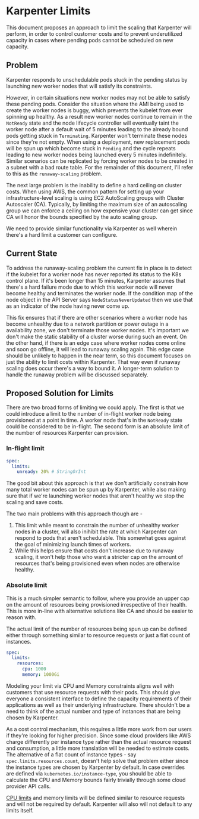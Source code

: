 # Karpenter Limits

This document proposes an approach to limit the scaling that Karpenter will perform, in order to control customer costs and to prevent underutilized capacity in cases where pending pods cannot be scheduled on new capacity.

## Problem

Karpenter responds to unschedulable pods stuck in the pending status by launching new worker nodes that will satisfy its constraints.

However, in certain situations new worker nodes may not be able to satisfy these pending pods. Consider the situation where the AMI being used to create the worker nodes is buggy, which prevents the kubelet from ever spinning up healthy. As a result new worker nodes continue to remain in the `NotReady` state and the node lifecycle controller will eventually taint the worker node after a default wait of 5 minutes leading to the already bound pods getting stuck in `Terminating`. Karpenter won't terminate these nodes since they're not empty. When using a deployment, new replacement pods will be spun up which become stuck in `Pending` and the cycle repeats leading to new worker nodes being launched every 5 minutes indefinitely. Similar scenarios can be replicated by forcing worker nodes to be created in a subnet with a bad route table. For the remainder of this document, I'll refer to this as the `runaway-scaling` problem.

The next large problem is the inability to define a hard ceiling on cluster costs. When using AWS, the common pattern for setting up your infrastructure-level scaling is using EC2 AutoScaling groups with Cluster Autoscaler (CA). Typically, by limiting the maximum size of an autoscaling group we can enforce a ceiling on how expensive your cluster can get since CA will honor the bounds specified by the auto scaling group.

We need to provide similar functionality via Karpenter as well wherein there's a hard limit a customer can configure.


## Current State

To address the runaway-scaling problem the current fix in place is to detect if the kubelet for a worker node has never reported its status to the K8s control plane. If it's been longer than 15 minutes, Karpenter assumes that there's a hard failure mode due to which this worker node will never become healthy and terminates the worker node. If the condition map of the node object in the API Server says `NodeStatusNeverUpdated` then we use that as an indicator of the node having never come up.

This fix ensures that if there are other scenarios where a worker node has become unhealthy due to a network partition or power outage in a availability zone, we don't terminate those worker nodes. It's important we don't make the static stability of a cluster worse during such an event. On the other hand, if there is an edge case where worker nodes come online and soon go offline, it will lead to runaway scaling again. This edge case should be unlikely to happen in the near term, so this document focuses on just the ability to limit costs within Karpenter. That way even if runaway scaling does occur there's a way to bound it. A longer-term solution to handle the runaway problem will be discussed separately.


## Proposed Solution for Limits

There are two broad forms of limiting we could apply. The first is that we could introduce a limit to the number of in-flight worker node being provisioned at a point in time. A worker node that's in the `NotReady` state could be considered to be in-flight. The second form is an absolute limit of the number of resources Karpenter can provision.


### **In-flight limit**

```yaml
spec:
  limits:
    unready: 20% # StringOrInt
```

The good bit about this approach is that we don't artificially constrain how many total worker nodes can be spun up by Karpenter, while also making sure that if we're launching worker nodes that aren't healthy we stop the scaling and save costs.

The two main problems with this approach though are -
1. This limit while meant to constrain the number of unhealthy worker nodes in a cluster, will also inihibit the rate at which Karpenter can respond to pods that aren't schedulable. This somewhat goes against the goal of minimizing launch times of workers.
2. While this helps ensure that costs don't increase due to runaway scaling, it won't help those who want a stricter cap on the amount of resources that's being provisioned even when nodes are otherwise healthy.

### **Absolute limit**

This is a much simpler semantic to follow, where you provide an upper cap on the amount of resources being provisioned irrespective of their health. This is more in-line with alternative solutions like CA and should be easier to reason with.

The actual limit of the number of resources being spun up can be defined either through something similar to resource requests or just a flat count of instances.

```yaml
spec:
  limits:
    resources:
      cpu: 1000
      memory: 1000Gi
```

Modeling your limit via CPU and Memory constraints aligns well with customers that use resource requests with their pods. This should give everyone a consistent interface to define the capacity requirements of their applications as well as their underlying infrastructure. There shouldn't be a need to think of the actual number and type of instances that are being chosen by Karpenter.

As a cost control mechanism, this requires a little more work from our users if they're looking for higher precision. Since some cloud providers like AWS charge differently per instance type rather than the actual resource request and consumption, a little more translation will be needed to estimate costs. The alternative of a flat count of instance types - say `spec.limits.resources.count`, doesn't help solve that problem either since the instance types are chosen by Karpenter by default. In case overrides are defined via `kubernetes.io/instance-type`, you should be able to calculate the CPU and Memory bounds fairly trivially through some cloud provider API calls.

[CPU limits](https://v1-20.docs.kubernetes.io/docs/concepts/configuration/manage-resources-containers/#meaning-of-cpu) and memory limits will be defined similar to resource requests and will not be required by default. Karpenter will also will not default to any limits itself.
